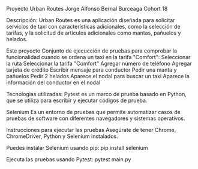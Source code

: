 Proyecto Urban Routes
Jorge Alfonso Bernal Burceaga   Cohort 18

Descripción:
Urban Routes es una aplicación diseñada para solicitar servicios de taxi con características adicionales, como la selección de tarifas, y la solicitud de artículos adicionales como mantas, pañuelos y helados.

Este proyecto
Conjunto de ejecucción de pruebas para comprobar la funcionalidad cuando se ordena un taxi en la tarifa "Comfort":
Seleccionar la ruta
Seleccionar la tarifa "Comfort"
Agregar número de teléfono
Agregar tarjeta de crédito
Escribir mensaje para conductor
Pedir una manta y pañuelos
Pedir 2 helados
Aparece el nodal para buscar un taxi
Aparece la información del conductor en el nodal

Tecnologias utilizadas:
Pytest
es un marco de prueba basado en Python, que se utiliza para escribir y ejecutar códigos de prueba.

Selenium
Es un entorno de pruebas que permite automatizar casos de pruebas de software con diferentes navegadores y sistemas operativos. 


Instrucciones para ejecutar las pruebas 
Asegúrate de tener Chrome, ChromeDriver, Python y Selenium instalados. 

Puedes instalar Selenium usando pip:
pip install selenium

Ejecuta las pruebas usando Pytest:
pytest main.py 

